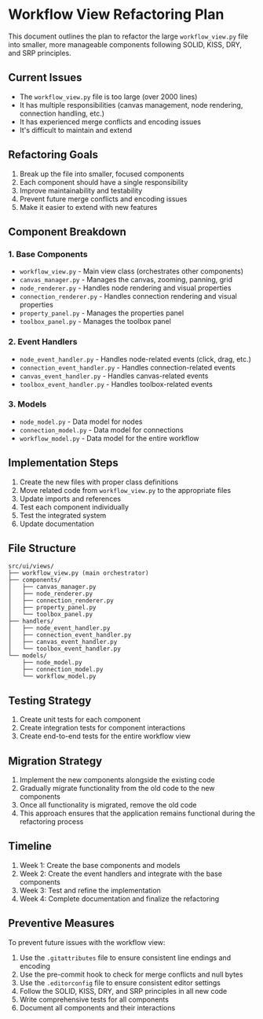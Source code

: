 # Workflow View Refactoring Plan

This document outlines the plan to refactor the large `workflow_view.py` file into smaller, more manageable components following SOLID, KISS, DRY, and SRP principles.

## Current Issues

- The `workflow_view.py` file is too large (over 2000 lines)
- It has multiple responsibilities (canvas management, node rendering, connection handling, etc.)
- It has experienced merge conflicts and encoding issues
- It's difficult to maintain and extend

## Refactoring Goals

1. Break up the file into smaller, focused components
2. Each component should have a single responsibility
3. Improve maintainability and testability
4. Prevent future merge conflicts and encoding issues
5. Make it easier to extend with new features

## Component Breakdown

### 1. Base Components

- `workflow_view.py` - Main view class (orchestrates other components)
- `canvas_manager.py` - Manages the canvas, zooming, panning, grid
- `node_renderer.py` - Handles node rendering and visual properties
- `connection_renderer.py` - Handles connection rendering and visual properties
- `property_panel.py` - Manages the properties panel
- `toolbox_panel.py` - Manages the toolbox panel

### 2. Event Handlers

- `node_event_handler.py` - Handles node-related events (click, drag, etc.)
- `connection_event_handler.py` - Handles connection-related events
- `canvas_event_handler.py` - Handles canvas-related events
- `toolbox_event_handler.py` - Handles toolbox-related events

### 3. Models

- `node_model.py` - Data model for nodes
- `connection_model.py` - Data model for connections
- `workflow_model.py` - Data model for the entire workflow

## Implementation Steps

1. Create the new files with proper class definitions
2. Move related code from `workflow_view.py` to the appropriate files
3. Update imports and references
4. Test each component individually
5. Test the integrated system
6. Update documentation

## File Structure

```
src/ui/views/
├── workflow_view.py (main orchestrator)
├── components/
│   ├── canvas_manager.py
│   ├── node_renderer.py
│   ├── connection_renderer.py
│   ├── property_panel.py
│   └── toolbox_panel.py
├── handlers/
│   ├── node_event_handler.py
│   ├── connection_event_handler.py
│   ├── canvas_event_handler.py
│   └── toolbox_event_handler.py
└── models/
    ├── node_model.py
    ├── connection_model.py
    └── workflow_model.py
```

## Testing Strategy

1. Create unit tests for each component
2. Create integration tests for component interactions
3. Create end-to-end tests for the entire workflow view

## Migration Strategy

1. Implement the new components alongside the existing code
2. Gradually migrate functionality from the old code to the new components
3. Once all functionality is migrated, remove the old code
4. This approach ensures that the application remains functional during the refactoring process

## Timeline

1. Week 1: Create the base components and models
2. Week 2: Create the event handlers and integrate with the base components
3. Week 3: Test and refine the implementation
4. Week 4: Complete documentation and finalize the refactoring

## Preventive Measures

To prevent future issues with the workflow view:

1. Use the `.gitattributes` file to ensure consistent line endings and encoding
2. Use the pre-commit hook to check for merge conflicts and null bytes
3. Use the `.editorconfig` file to ensure consistent editor settings
4. Follow the SOLID, KISS, DRY, and SRP principles in all new code
5. Write comprehensive tests for all components
6. Document all components and their interactions
